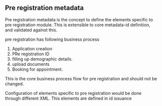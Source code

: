 ## Pre registration metadata

Pre registration metadata is the concept to define the elements specific to pre registration module.
This is extensible to core metadata-id definition, and validated against this.

pre registration has following business process

1. Application creation
2. PRe registration ID
3. filling up demographic details.
4. upload documents
5. Booking for appointment.

This is the core business process flow for pre registration and should not be changed.

Configuration of elements specific to pre registration would be done through different XML.
This elements are defined in id issuance

<Preregistration>

<name type="meta">
<Gender>
<Address>
<documment>
    <document-type/>
<document>
<registration-center/>
 </Preregistration>
